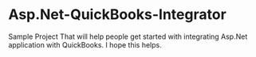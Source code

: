 # Asp.Net-QuickBooks-Integrator
Sample Project That will help people get started with integrating Asp.Net application with QuickBooks. I hope this helps.
